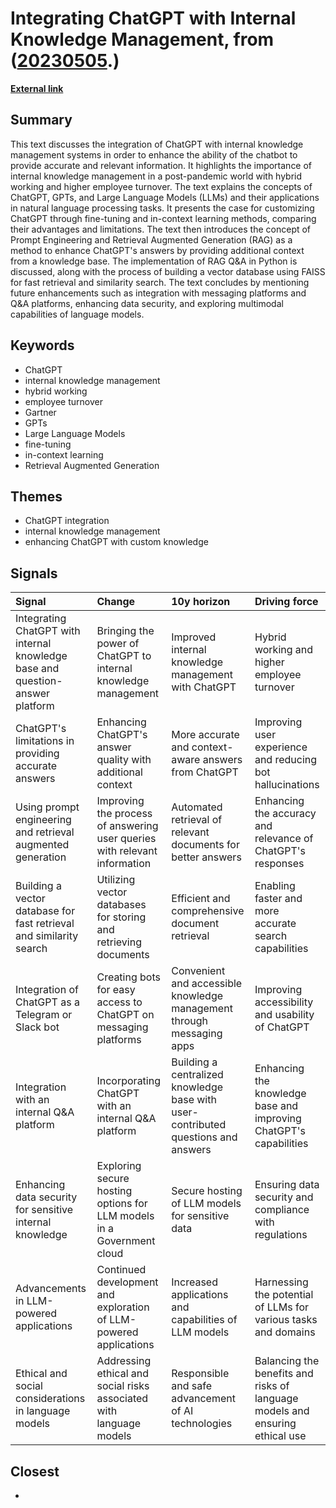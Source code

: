 # __Integrating ChatGPT with Internal Knowledge Management__, from ([20230505](https://kghosh.substack.com/p/20230505).)

__[External link](https://medium.com/singapore-gds/integrating-chatgpt-with-internal-knowledge-base-and-question-answer-platform-36a3283d6334)__



## Summary

This text discusses the integration of ChatGPT with internal knowledge management systems in order to enhance the ability of the chatbot to provide accurate and relevant information. It highlights the importance of internal knowledge management in a post-pandemic world with hybrid working and higher employee turnover. The text explains the concepts of ChatGPT, GPTs, and Large Language Models (LLMs) and their applications in natural language processing tasks. It presents the case for customizing ChatGPT through fine-tuning and in-context learning methods, comparing their advantages and limitations. The text then introduces the concept of Prompt Engineering and Retrieval Augmented Generation (RAG) as a method to enhance ChatGPT's answers by providing additional context from a knowledge base. The implementation of RAG Q&A in Python is discussed, along with the process of building a vector database using FAISS for fast retrieval and similarity search. The text concludes by mentioning future enhancements such as integration with messaging platforms and Q&A platforms, enhancing data security, and exploring multimodal capabilities of language models.

## Keywords

* ChatGPT
* internal knowledge management
* hybrid working
* employee turnover
* Gartner
* GPTs
* Large Language Models
* fine-tuning
* in-context learning
* Retrieval Augmented Generation

## Themes

* ChatGPT integration
* internal knowledge management
* enhancing ChatGPT with custom knowledge

## Signals

| Signal                                                                        | Change                                                                    | 10y horizon                                                                       | Driving force                                                                |
|:------------------------------------------------------------------------------|:--------------------------------------------------------------------------|:----------------------------------------------------------------------------------|:-----------------------------------------------------------------------------|
| Integrating ChatGPT with internal knowledge base and question-answer platform | Bringing the power of ChatGPT to internal knowledge management            | Improved internal knowledge management with ChatGPT                               | Hybrid working and higher employee turnover                                  |
| ChatGPT's limitations in providing accurate answers                           | Enhancing ChatGPT's answer quality with additional context                | More accurate and context-aware answers from ChatGPT                              | Improving user experience and reducing bot hallucinations                    |
| Using prompt engineering and retrieval augmented generation                   | Improving the process of answering user queries with relevant information | Automated retrieval of relevant documents for better answers                      | Enhancing the accuracy and relevance of ChatGPT's responses                  |
| Building a vector database for fast retrieval and similarity search           | Utilizing vector databases for storing and retrieving documents           | Efficient and comprehensive document retrieval                                    | Enabling faster and more accurate search capabilities                        |
| Integration of ChatGPT as a Telegram or Slack bot                             | Creating bots for easy access to ChatGPT on messaging platforms           | Convenient and accessible knowledge management through messaging apps             | Improving accessibility and usability of ChatGPT                             |
| Integration with an internal Q&A platform                                     | Incorporating ChatGPT with an internal Q&A platform                       | Building a centralized knowledge base with user-contributed questions and answers | Enhancing the knowledge base and improving ChatGPT's capabilities            |
| Enhancing data security for sensitive internal knowledge                      | Exploring secure hosting options for LLM models in a Government cloud     | Secure hosting of LLM models for sensitive data                                   | Ensuring data security and compliance with regulations                       |
| Advancements in LLM-powered applications                                      | Continued development and exploration of LLM-powered applications         | Increased applications and capabilities of LLM models                             | Harnessing the potential of LLMs for various tasks and domains               |
| Ethical and social considerations in language models                          | Addressing ethical and social risks associated with language models       | Responsible and safe advancement of AI technologies                               | Balancing the benefits and risks of language models and ensuring ethical use |

## Closest

* 
